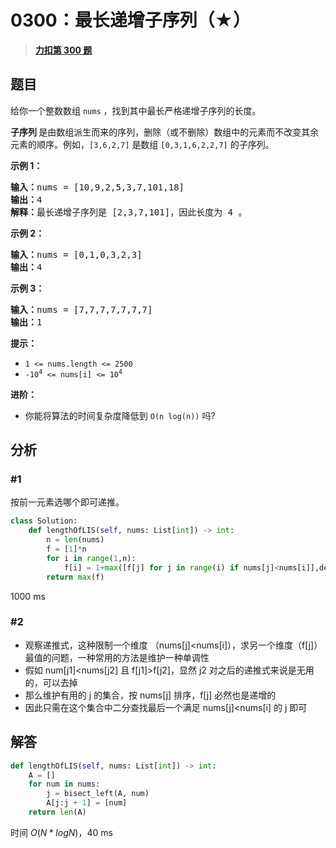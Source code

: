 # 0300：最长递增子序列（★）


> <u>**[力扣第 300 题](https://leetcode.cn/problems/longest-increasing-subsequence/)**</u>

## 题目

<p>给你一个整数数组 <code>nums</code> ，找到其中最长严格递增子序列的长度。</p>

<p><strong>子序列 </strong>是由数组派生而来的序列，删除（或不删除）数组中的元素而不改变其余元素的顺序。例如，<code>[3,6,2,7]</code> 是数组 <code>[0,3,1,6,2,2,7]</code> 的子序列。</p>


<p><strong>示例 1：</strong></p>

<pre>
<strong>输入：</strong>nums = [10,9,2,5,3,7,101,18]
<strong>输出：</strong>4
<strong>解释：</strong>最长递增子序列是 [2,3,7,101]，因此长度为 4 。
</pre>

<p><strong>示例 2：</strong></p>

<pre>
<strong>输入：</strong>nums = [0,1,0,3,2,3]
<strong>输出：</strong>4
</pre>

<p><strong>示例 3：</strong></p>

<pre>
<strong>输入：</strong>nums = [7,7,7,7,7,7,7]
<strong>输出：</strong>1
</pre>



<p><strong>提示：</strong></p>

<ul>
<li><code>1 &lt;= nums.length &lt;= 2500</code></li>
<li><code>-10<sup>4</sup> &lt;= nums[i] &lt;= 10<sup>4</sup></code></li>
</ul>



<p><b>进阶：</b></p>

<ul>
<li>你能将算法的时间复杂度降低到 <code>O(n log(n))</code> 吗?</li>
</ul>


## 分析

### #1

按前一元素选哪个即可递推。

```python
class Solution:
    def lengthOfLIS(self, nums: List[int]) -> int:
        n = len(nums)
        f = [1]*n
        for i in range(1,n):
            f[i] = 1+max([f[j] for j in range(i) if nums[j]<nums[i]],default=0)
        return max(f)
```
1000 ms

### #2

- 观察递推式，这种限制一个维度 （nums[j]<nums[i]），求另一个维度（f[j]）最值的问题，一种常用的方法是维护一种单调性
- 假如 num[j1]<nums[j2] 且 f[j1]>f[j2]，显然 j2 对之后的递推式来说是无用的，可以去掉
- 那么维护有用的 j 的集合，按 nums[j] 排序，f[j] 必然也是递增的
- 因此只需在这个集合中二分查找最后一个满足 nums[j]<nums[i] 的 j 即可


## 解答

```python
def lengthOfLIS(self, nums: List[int]) -> int:
    A = []
    for num in nums:
        j = bisect_left(A, num)
        A[j:j + 1] = [num]
    return len(A)
```
时间 $O(N*logN)$，40 ms

